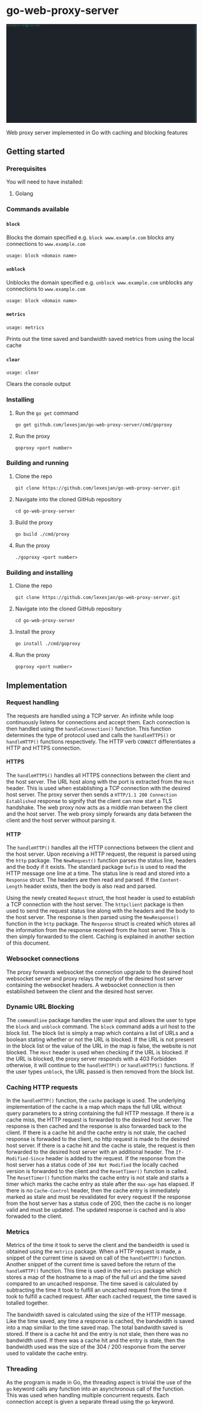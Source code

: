 # go-web-proxy-server

![banner](.github/images/banner.gif)

Web proxy server implemented in Go with caching and blocking features

## Getting started

### Prerequisites

You will need to have installed:

1. Golang

### Commands available

#### `block`

Blocks the domain specified e.g. `block www.example.com` blocks any
connections to `www.example.com`

```
usage: block <domain name>
```

#### `unblock`

Unblocks the domain specified e.g. `unblock www.example.com` unblocks any
connections to `www.example.com`

```
usage: block <domain name>
```

#### `metrics`

```
usage: metrics
```

Prints out the time saved and bandwidth saved metrics from using the local
cache

#### `clear`

```
usage: clear
```

Clears the console output

### Installing

1. Run the `go get` command
   ```
   go get github.com/lexesjan/go-web-proxy-server/cmd/goproxy
   ```
1. Run the proxy
   ```
   goproxy <port number>
   ```

### Building and running

1. Clone the repo
   ```
   git clone https://github.com/lexesjan/go-web-proxy-server.git
   ```
1. Navigate into the cloned GitHub repository
   ```
   cd go-web-proxy-server
   ```
1. Build the proxy
   ```
   go build ./cmd/proxy
   ```
1. Run the proxy
   ```
   ./goproxy <port number>
   ```

### Building and installing

1. Clone the repo
   ```
   git clone https://github.com/lexesjan/go-web-proxy-server.git
   ```
1. Navigate into the cloned GitHub repository
   ```
   cd go-web-proxy-server
   ```
1. Install the proxy
   ```
   go install ./cmd/goproxy
   ```
1. Run the proxy
   ```
   goproxy <port number>
   ```

## Implementation

### Request handling

The requests are handled using a TCP server. An infinite while loop
continuously listens for connections and accept them. Each connection is then
handled using the `handleConnection()` function. This function determines the
type of protocol used and calls the `handleHTTPS()` or `handleHTTP()`
functions respectively. The HTTP verb `CONNECT` differentiates a HTTP and
HTTPS connection.

#### HTTPS

The `handleHTTPS()` handles all HTTPS connections between the client and the
host server. The URL host along with the port is extracted from the `Host`
header. This is used when establishing a TCP connection with the desired host
server. The proxy server then sends a `HTTP/1.1 200 Connection Established`
response to signify that the client can now start a TLS handshake. The web
proxy now acts as a middle man between the client and the host server. The
web proxy simply forwards any data between the client and the host server
without parsing it.

#### HTTP

The `handleHTTP()` handles all the HTTP connections between the client and
the host server. Upon receiving a HTTP request, the request is parsed using
the `http` package. The `NewRequest()` function parses the status line,
headers and the body if it exists. The standard package `bufio` is used to
read the HTTP message one line at a time. The status line is read and stored
into a `Response` struct. The headers are then read and parsed. If the
`Content-Length` header exists, then the body is also read and parsed.

Using the newly created `Request` struct, the host header is used to
establish a TCP connection with the host server. The `httpclient` package is
then used to send the request status line along with the headers and the body
to the host server. The response is then parsed using the `NewResponse()`
function in the `http` package. The `Response` struct is created which stores
all the information from the response received from the host server. This is
then simply forwarded to the client. Caching is explained in another section
of this document.

### Websocket connections

The proxy forwards websocket the connection upgrade to the desired host
websocket server and proxy relays the reply of the desired host server
containing the websocket headers. A websocket connection is then established
between the client and the desired host server.

### Dynamic URL Blocking

The `commandline` package handles the user input and allows the user to type
the `block` and `unblock` command. The `block` command adds a url host to the
block list. The block list is simply a map which contains a list of URLs and
a boolean stating whether or not the URL is blocked. If the URL is not
present in the block list or the value of the URL in the map is false, the
website is not blocked. The `Host` header is used when checking if the URL is
blocked. If the URL is blocked, the proxy server responds with a 403
Forbidden otherwise, it will continue to the `handleHTTP()` or
`handleHTTPS()` functions. If the user types `unblock`, the URL passed is
then removed from the block list.

### Caching HTTP requests

In the `handleHTTP()` function, the `cache` package is used. The underlying
implementation of the cache is a map which maps the full URL without query
parameters to a string containing the full HTTP message. If there is a cache
miss, the HTTP request is forwarded to the desired host server. The response
is then cached and the response is also forwarded back to the client. If
there is a cache hit and the cache entry is not stale, the cached response is
forwaded to the client, no http request is made to the desired host server.
If there is a cache hit and the cache is stale, the request is then forwarded
to the desired host server with an additional header. The `If-Modified-Since`
header is added to the request. If the response from the host server has a
status code of `304 Not Modified` the locally cached version is forwarded to
the client and the `ResetTimer()` function is called. The `ResetTimer()`
function marks the cache entry is not stale and starts a timer which marks
the cache entry as stale after the `max-age` has elapsed. If there is no
`Cache-Control` header, then the cache entry is immediately marked as stale
and must be revalidated for every request If the response from the host
server has a status code of 200, then the cache is no longer valid and must
be updated. The updated response is cached and is also forwaded to the
client.

### Metrics

Metrics of the time it took to serve the client and the bandwidth is used is
obtained using the `metrics` package. When a HTTP request is made, a snippet
of the current time is saved on call of the `handleHTTP()` function. Another
snippet of the current time is saved before the return of the `handleHTTP()`
function. This time is used in the `metrics` package which stores a map of
the hostname to a map of the full url and the time saved compared to an
uncached response. The time saved is calculated by subtracting the time it
took to fulfill an uncached request from the time it took to fulfill a cached
request. After each cached request, the time saved is totalled together.

The bandwidth saved is calculated using the size of the HTTP message. Like
the time saved, any time a response is cached, the bandwidth is saved into a
map similiar to the time saved map. The total bandwidth saved is stored. If
there is a cache hit and the entry is not stale, then there was no bandwidth
used. If there was a cache hit and the entry is stale, then the bandwidth
used was the size of the 304 / 200 response from the server used to validate
the cache entry.

### Threading

As the program is made in Go, the threading aspect is trivial the use of the
`go` keyword calls any function into an asynchronous call of the function.
This was used when handling multiple concurrent requests. Each connection
accept is given a separate thread using the `go` keyword.
